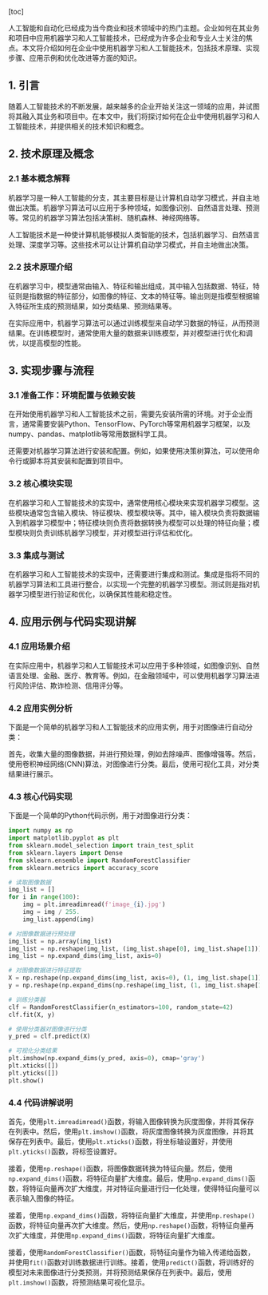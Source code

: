 
[toc]                    
                
                
人工智能和自动化已经成为当今商业和技术领域中的热门主题。企业如何在其业务和项目中应用机器学习和人工智能技术，已经成为许多企业和专业人士关注的焦点。本文将介绍如何在企业中使用机器学习和人工智能技术，包括技术原理、实现步骤、应用示例和优化改进等方面的知识。

## 1. 引言

随着人工智能技术的不断发展，越来越多的企业开始关注这一领域的应用，并试图将其融入其业务和项目中。在本文中，我们将探讨如何在企业中使用机器学习和人工智能技术，并提供相关的技术知识和概念。

## 2. 技术原理及概念

### 2.1 基本概念解释

机器学习是一种人工智能的分支，其主要目标是让计算机自动学习模式，并自主地做出决策。机器学习算法可以应用于多种领域，如图像识别、自然语言处理、预测等。常见的机器学习算法包括决策树、随机森林、神经网络等。

人工智能技术是一种使计算机能够模拟人类智能的技术，包括机器学习、自然语言处理、深度学习等。这些技术可以让计算机自动学习模式，并自主地做出决策。

### 2.2 技术原理介绍

在机器学习中，模型通常由输入、特征和输出组成，其中输入包括数据、特征，特征则是指数据的特征部分，如图像的特征、文本的特征等。输出则是指模型根据输入特征所生成的预测结果，如分类结果、预测结果等。

在实际应用中，机器学习算法可以通过训练模型来自动学习数据的特征，从而预测结果。在训练模型时，通常使用大量的数据来训练模型，并对模型进行优化和调优，以提高模型的性能。

## 3. 实现步骤与流程

### 3.1 准备工作：环境配置与依赖安装

在开始使用机器学习和人工智能技术之前，需要先安装所需的环境。对于企业而言，通常需要安装Python、TensorFlow、PyTorch等常用机器学习框架，以及numpy、pandas、matplotlib等常用数据科学工具。

还需要对机器学习算法进行安装和配置。例如，如果使用决策树算法，可以使用命令行或脚本将其安装和配置到项目中。

### 3.2 核心模块实现

在机器学习和人工智能技术的实现中，通常使用核心模块来实现机器学习模型。这些模块通常包含输入模块、特征模块、模型模块等。其中，输入模块负责将数据输入到机器学习模型中；特征模块则负责将数据转换为模型可以处理的特征向量；模型模块则负责训练机器学习模型，并对模型进行评估和优化。

### 3.3 集成与测试

在机器学习和人工智能技术的实现中，还需要进行集成和测试。集成是指将不同的机器学习算法和工具进行整合，以实现一个完整的机器学习模型。测试则是指对机器学习模型进行验证和优化，以确保其性能和稳定性。

## 4. 应用示例与代码实现讲解

### 4.1 应用场景介绍

在实际应用中，机器学习和人工智能技术可以应用于多种领域，如图像识别、自然语言处理、金融、医疗、教育等。例如，在金融领域中，可以使用机器学习算法进行风险评估、欺诈检测、信用评分等。

### 4.2 应用实例分析

下面是一个简单的机器学习和人工智能技术的应用实例，用于对图像进行自动分类：

首先，收集大量的图像数据，并进行预处理，例如去除噪声、图像增强等。然后，使用卷积神经网络(CNN)算法，对图像进行分类。最后，使用可视化工具，对分类结果进行展示。

### 4.3 核心代码实现

下面是一个简单的Python代码示例，用于对图像进行分类：
```python
import numpy as np
import matplotlib.pyplot as plt
from sklearn.model_selection import train_test_split
from sklearn.layers import Dense
from sklearn.ensemble import RandomForestClassifier
from sklearn.metrics import accuracy_score

# 读取图像数据
img_list = []
for i in range(100):
    img = plt.imreadimread(f'image_{i}.jpg')
    img = img / 255.
    img_list.append(img)

# 对图像数据进行预处理
img_list = np.array(img_list)
img_list = np.reshape(img_list, (img_list.shape[0], img_list.shape[1]))
img_list = np.expand_dims(img_list, axis=0)

# 对图像数据进行特征提取
X = np.reshape(np.expand_dims(img_list, axis=0), (1, img_list.shape[1]))
y = np.reshape(np.expand_dims(np.reshape(img_list, (1, img_list.shape[1])), axis=0), (1, img_list.shape[1]))

# 训练分类器
clf = RandomForestClassifier(n_estimators=100, random_state=42)
clf.fit(X, y)

# 使用分类器对图像进行分类
y_pred = clf.predict(X)

# 可视化分类结果
plt.imshow(np.expand_dims(y_pred, axis=0), cmap='gray')
plt.xticks([])
plt.yticks([])
plt.show()
```

### 4.4 代码讲解说明

首先，使用`plt.imreadimread()`函数，将输入图像转换为灰度图像，并将其保存在列表中。然后，使用`plt.imshow()`函数，将灰度图像转换为灰度图像，并将其保存在列表中。最后，使用`plt.xticks()`函数，将坐标轴设置好，并使用`plt.yticks()`函数，将标签设置好。

接着，使用`np.reshape()`函数，将图像数据转换为特征向量。然后，使用`np.expand_dims()`函数，将特征向量扩大维度。最后，使用`np.expand_dims()`函数，将特征向量再次扩大维度，并对特征向量进行归一化处理，使得特征向量可以表示输入图像的特征。

接着，使用`np.expand_dims()`函数，将特征向量扩大维度，并使用`np.reshape()`函数，将特征向量再次扩大维度。然后，使用`np.reshape()`函数，将特征向量再次扩大维度，并使用`np.expand_dims()`函数，将特征向量扩大维度。

接着，使用`RandomForestClassifier()`函数，将特征向量作为输入传递给函数，并使用`fit()`函数对训练数据进行训练。接着，使用`predict()`函数，将训练好的模型对未来图像进行分类预测，并将预测结果保存在列表中。最后，使用`plt.imshow()`函数，将预测结果可视化显示。

